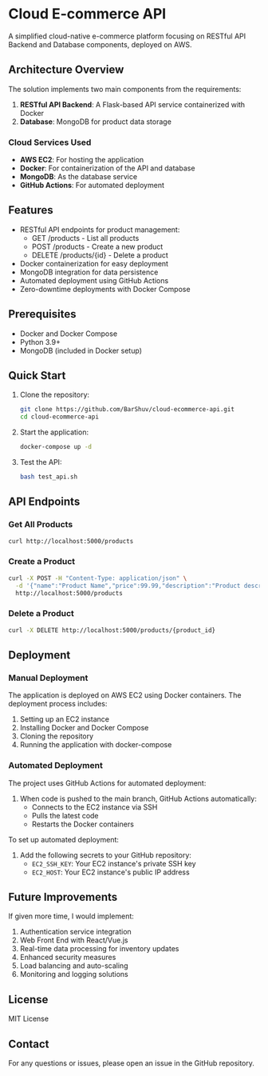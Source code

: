 # Cloud E-commerce API

<!-- Test deployment: this line triggers the GitHub Actions workflow -->

A simplified cloud-native e-commerce platform focusing on RESTful API Backend and Database components, deployed on AWS.

## Architecture Overview

The solution implements two main components from the requirements:
1. **RESTful API Backend**: A Flask-based API service containerized with Docker
2. **Database**: MongoDB for product data storage

### Cloud Services Used
- **AWS EC2**: For hosting the application
- **Docker**: For containerization of the API and database
- **MongoDB**: As the database service
- **GitHub Actions**: For automated deployment

## Features

- RESTful API endpoints for product management:
  - GET /products - List all products
  - POST /products - Create a new product
  - DELETE /products/{id} - Delete a product
- Docker containerization for easy deployment
- MongoDB integration for data persistence
- Automated deployment using GitHub Actions
- Zero-downtime deployments with Docker Compose

## Prerequisites

- Docker and Docker Compose
- Python 3.9+
- MongoDB (included in Docker setup)

## Quick Start

1. Clone the repository:
   ```bash
   git clone https://github.com/BarShuv/cloud-ecommerce-api.git
   cd cloud-ecommerce-api
   ```

2. Start the application:
   ```bash
   docker-compose up -d
   ```

3. Test the API:
   ```bash
   bash test_api.sh
   ```

## API Endpoints

### Get All Products
```bash
curl http://localhost:5000/products
```

### Create a Product
```bash
curl -X POST -H "Content-Type: application/json" \
  -d '{"name":"Product Name","price":99.99,"description":"Product description"}' \
  http://localhost:5000/products
```

### Delete a Product
```bash
curl -X DELETE http://localhost:5000/products/{product_id}
```

## Deployment

### Manual Deployment
The application is deployed on AWS EC2 using Docker containers. The deployment process includes:
1. Setting up an EC2 instance
2. Installing Docker and Docker Compose
3. Cloning the repository
4. Running the application with docker-compose

### Automated Deployment
The project uses GitHub Actions for automated deployment:
1. When code is pushed to the main branch, GitHub Actions automatically:
   - Connects to the EC2 instance via SSH
   - Pulls the latest code
   - Restarts the Docker containers

To set up automated deployment:
1. Add the following secrets to your GitHub repository:
   - `EC2_SSH_KEY`: Your EC2 instance's private SSH key
   - `EC2_HOST`: Your EC2 instance's public IP address

## Future Improvements

If given more time, I would implement:
1. Authentication service integration
2. Web Front End with React/Vue.js
3. Real-time data processing for inventory updates
4. Enhanced security measures
5. Load balancing and auto-scaling
6. Monitoring and logging solutions

## License

MIT License

## Contact

For any questions or issues, please open an issue in the GitHub repository. 
